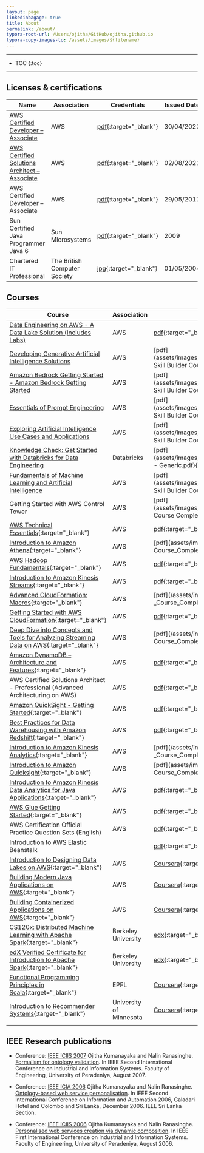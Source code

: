 ```yaml
---
layout: page
linkedinbagage: true
title: About
permalink: /about/
typora-root-url: /Users/ojitha/GitHub/ojitha.github.io
typora-copy-images-to: /assets/images/${filename}
---
```


------

* TOC
{:toc}
------

## Licenses & certifications

| Name                                                         | Association                  | Credentials                                                  | Issued Date |
| ------------------------------------------------------------ | ---------------------------- | ------------------------------------------------------------ | ----------- |
| [AWS Certified Developer – Associate](https://www.credly.com/badges/43e197d0-a515-4cf8-9aca-7788b355613a?source=linked_in_profile) | AWS                          | [pdf](/assets/images/about/AWS_Developer_Associate_2022.pdf){:target="_blank"} | 30/04/2022  |
| [AWS Certified Solutions Architect – Associate](https://www.credly.com/badges/f4f2e4a3-f826-4aae-8ea5-b4d0e6d39a10?source=linked_in_profile) | AWS                          | [pdf](/assets/images/about/Solutions_Architect_Associate_2021.pdf){:target="_blank"} | 02/08/2021  |
| AWS Certified Developer – Associate                          | AWS                          | [pdf](/assets/images/about/Developer_Associate_certificate_2017.pdf){:target="_blank"} | 29/05/2017  |
| Sun Certified Java Programmer Java 6                         | Sun Microsystems             | [pdf](/assets/images/about/Sun_Certified.pdf){:target="_blank"} | 2009        |
| Chartered IT Professional                                    | The British Computer Society | [jpg](./assets/images/about/BCS_CITP.jpg){:target="_blank"}  | 01/05/2004  |

## Courses

| Course                                                       | Association             | Credentials                                                  | Issued Date |
| ------------------------------------------------------------ | ----------------------- | ------------------------------------------------------------ | ----------- |
| [Data Engineering on AWS - A Data Lake Solution (Includes Labs)](https://explore.skillbuilder.aws/learn/courses/20316/data-engineering-on-aws-a-data-lake-solution-includes-labs) | AWS                     | [pdf](/assets/images/about/20316_5_1510486_1741746384_AWS%20Skill%20Builder%20Course%20Completion%20Certificate.pdf){:target="_blank"} | 12/03/2025  |
| [Developing Generative Artificial Intelligence Solutions](https://explore.skillbuilder.aws/learn/courses/19610/developing-generative-artificial-intelligence-solutions/lessons/153616/developing-generative-ai-solutions) | AWS                     | [pdf](assets/images/about/19610_5_1510486_1738715402_AWS Skill Builder Course Completion Certificate.pdf){:target="_blank"} | 05/02/2025  |
| [Amazon Bedrock Getting Started - Amazon Bedrock Getting Started](https://explore.skillbuilder.aws/learn/courses/17508/amazon-bedrock-getting-started/lessons/149606/amazon-bedrock-getting-started) | AWS                     | [pdf](assets/images/about/17508_5_1510486_1738666602_AWS Skill Builder Course Completion Certificate.pdf){:target="_blank"} | 04/02/2025  |
| [Essentials of Prompt Engineering](https://explore.skillbuilder.aws/learn/courses/19611/essentials-of-prompt-engineering) | AWS                     | [pdf](assets/images/about/19611_5_1510486_1738629019_AWS Skill Builder Course Completion Certificate.pdf){:target="_blank"} | 04/02/2025  |
| [Exploring Artificial Intelligence Use Cases and Applications](https://explore.skillbuilder.aws/learn/courses/19579/exploring-artificial-intelligence-use-cases-and-applications/lessons/153615/exploring-artificial-intelligence-use-cases-and-applications) | AWS                     | [pdf](assets/images/about/19579_5_1510486_1738558596_AWS Skill Builder Course Completion Certificate.pdf){:target="_blank"} | 03/02/2025  |
| [Knowledge Check: Get Started with Databricks for Data Engineering](https://customer-academy.databricks.com/learn/courses/2026/knowledge-check-get-started-with-databricks-for-data-engineering?hash=bc44379a9e7268c2a0a84289e6c69d8d9308abd2&generated_by=248029) | Databricks              | [pdf](assets/images/about/2026_3_248029_1737415341_Databricks - Generic.pdf){:target="_blank"} | 21/01/2025  |
| [Fundamentals of Machine Learning and Artificial Intelligence]() | AWS                     | [pdf](assets/images/about/19578_5_1510486_1735698940_AWS Skill Builder Course Completion Certificate.pdf){:target="_blank"} | 01/01/2025  |
| Getting Started with AWS Control Tower                       | AWS                     | [pdf](assets/images/about/14823_3_4320000_1706403451_AWS Course Completion Certificate.pdf){:target="_blank"} | 28/01/2024  |
| [AWS Technical Essentials](https://explore.skillbuilder.aws/learn/course/1851){:target="_blank"} | AWS                     | [pdf](assets/images/about/1851_3_4320000_1701053421_AWS_Course_Completion_Certificate.pdf){:target="_blank"} | 07/11/2023  |
| [Introduction to Amazon Athena](https://explore.skillbuilder.aws/learn/course/152){:target="_blank"} | AWS                     | [pdf](assets/images/about/152_3_1510486_1700984961_AWS Course_Completion_Certificate.pdf){:target="_blank"} | 16/10/2023  |
| [AWS Hadoop Fundamentals](https://explore.skillbuilder.aws/learn/course/43){:target="_blank"} | AWS                     | [pdf](/assets/images/about/43_3_1510486_1697259883_AWS_Course_Completion_Certificate.pdf){:target="_blank"} | 11/09/2023  |
| [Introduction to Amazon Kinesis Streams](https://explore.skillbuilder.aws/learn/course/157){:target="_blank"} | AWS                     | [pdf](assets/images/about/157_3_1510486_1700984962_AWS_Course_Completion_Certificate.pdf){:target="_blank"} | 09/09/2023  |
| [Advanced CloudFormation: Macros](https://explore.skillbuilder.aws/learn/course/113){:target="_blank"} | AWS                     | [pdf](/assets/images/about/113_3_1510486_1700984960_AWS _Course_Completion_Certificate.pdf){:target="_blank"} | 10/07/2023  |
| [Getting Started with AWS CloudFormation](https://explore.skillbuilder.aws/learn/course/3627){:target="_blank"} | AWS                     | [pdf](assets/images/about/3627_3_1510486_1700984963_AWS_Course_Completion_Certificate.pdf){:target="_blank"} | 10/07/2023  |
| [Deep Dive into Concepts and Tools for Analyzing Streaming Data on AWS](https://explore.skillbuilder.aws/learn/course/138){:target="_blank"} | AWS                     | [pdf](/assets/images/about/138_3_1510486_1697259885_AWS Course_Completion_Certificate.pdf){:target="_blank"} | 10/09/2023  |
| [Amazon DynamoDB – Architecture and Features](https://explore.skillbuilder.aws/learn/course/50){:target="_blank"} | AWS                     | [pdf](/assets/images/about/50_3_1510486_1700984958_AWS_Course_Completion_Certificate.pdf){:target="_blank"} | 29/06/2023  |
| AWS Certified Solutions Architect - Professional (Advanced Architecturing on AWS) | AWS                     | [pdf](/assets/images/about/ADVANCED_ARCHITECTING_ON_AWS.pdf){:target="_blank"} | 05/06/2023  |
| [Amazon QuickSight - Getting Started](https://explore.skillbuilder.aws/learn/course/14908){:target="_blank"} | AWS                     | [pdf](assets/images/about/14908_3_1510486_1700984964_AWS_Course_Completion_Certificate.pdf){:target="_blank"} | 14/04/2023  |
| [Best Practices for Data Warehousing with Amazon Redshift](https://explore.skillbuilder.aws/learn/course/100){:target="_blank"} | AWS                     | [pdf](/assets/images/about/100_3_1510486_1700984959_AWS_Course_Completion_Certificate.pdf){:target="_blank"} | 09/03/2023  |
| [Introduction to Amazon Kinesis Analytics](https://explore.skillbuilder.aws/learn/course/131){:target="_blank"} | AWS                     | [pdf](/assets/images/about/131_3_1510486_1700984960_AWS _Course_Completion_Certificate.pdf){:target="_blank"} | 15/05/2022  |
| [Introduction to Amazon Quicksight](https://explore.skillbuilder.aws/learn/course/137){:target="_blank"} | AWS                     | [pdf](assets/images/about/137_3_1510486_1700984961_AWS Course_Completion_Certificate.pdf){:target="_blank"} | 22/08/2022  |
| [Introduction to Amazon Kinesis Data Analytics for Java Applications](https://explore.skillbuilder.aws/learn/course/384){:target="_blank"} | AWS                     | [pdf](assets/images/about/384_3_1510486_1700984962_AWS_Course_Completion_Certificate.pdf){:target="_blank"} | 15/05/2022  |
| [AWS Glue Getting Started](https://explore.skillbuilder.aws/learn/course/8171){:target="_blank"} | AWS                     | [pdf](assets/images/about/8171_3_1510486_1700984964_AWS_Course_Completion_Certificate.pdf){:target="_blank"} | 15/05/2022  |
| AWS Certification Official Practice Question Sets (English)  | AWS                     | [pdf](assets/images/about/9153_3_1510486_1651121816_AWS_Course_Completion_Certificate.pdf){:target="_blank"} | 28/04/2022  |
| Introduction to AWS Elastic Beanstalk                        |                         | [pdf](assets/images/about/184_3_1510486_1700984962_AWS_Course_Completion_Certificate.pdf){:target="_blank"} | 02/04/2022  |
| [Introduction to Designing Data Lakes on AWS](https://www.coursera.org/account/accomplishments/records/DYBF9YW7WC4D){:target="_blank"} | AWS                     | [Coursera](/assets/images/about/Coursera_DYBF9YW7WC4D.pdf){:target="_blank"} | 06/2021     |
| [Building Modern Java Applications on AWS](https://www.coursera.org/account/accomplishments/records/Z2S9MBWB2JPT){:target="_blank"} | AWS                     | [Coursera](/assets/images/about/Coursera_Z2S9MBWB2JPT.pdf){:target="_blank"} | 03/2021     |
| [Building Containerized Applications on AWS](https://www.coursera.org/account/accomplishments/records/VCQY7EKLAUXW){:target="_blank"} | AWS                     | [Coursera](/assets/images/about/Coursera_VCQY7EKLAUXW.pdf){:target="_blank"} | 06/2020     |
| [CS120x: Distributed Machine Learning with Apache Spark](https://courses.edx.org/certificates/2fd76bd1bd7142fea5d427213b44ff60){:target="_blank"} | Berkeley University     | [edx](/assets/images/about/Spark_distributed_ML.png){:target="_blank"} | 08/2016     |
| [edX Verified Certificate for Introduction to Apache Spark](https://courses.edx.org/certificates/6e14fca436b148569d1119d20c9ccad1){:target="_blank"} | Berkeley University     | [edx](./assets/images/about/spark_intro.png){:target="_blank"} | 06/2016     |
| [Functional Programming Principles in Scala](https://www.coursera.org/account/accomplishments/records/2BMLP7JQGUTW){:target="_blank"} | EPFL                    | [Coursera](/assets/images/about/Coursera_2BMLP7JQGUTW.pdf){:target="_blank"} | 07/2016     |
| [Introduction to Recommender Systems](https://www.coursera.org/account/accomplishments/records/LU8A57ZX89HG){:target="_blank"} | University of Minnesota | [Coursera](assets/images/about/Coursera_LU8A57ZX89HG.pdf){:target="_blank"} | 10/2015     |
|                                                              |                         |                                                              |             |

## IEEE Research publications

- Conference: [IEEE ICIIS 2007](https://ieeexplore.ieee.org/servlet/opac?punumber=4569827)
    Ojitha Kumanayaka and Nalin Ranasinghe. [Formalism for ontology validation](https://ieeexplore.ieee.org/abstract/document/4579189). In IEEE Second International Conference on Industrial and Information Systems. Faculty of Engineering, University of Peradeniya, August 2007.

- Conference: [IEEE ICIA 2006](https://ieeexplore.ieee.org/servlet/opac?punumber=4250170)
    Ojitha Kumanayaka and Nalin Ranasinghe. [Ontology-based web service personalisation](https://ieeexplore.ieee.org/abstract/document/4250244). In IEEE Second International Conference on Information and Automation 2006, Galadari Hotel and Colombo and Sri Lanka, December 2006. IEEE Sri Lanka Section.

- Conference: [IEEE ICIIS 2006](https://ieeexplore.ieee.org/servlet/opac?punumber=4216542)
    Ojitha Kumanayaka and Nalin Ranasinghe. [Personalised web services creation via dynamic composition](https://ieeexplore.ieee.org/document/4216623). In IEEE First International Conference on Industrial and Information Systems. Faculty of Engineering, University of Peradeniya, August 2006.

